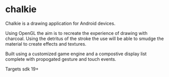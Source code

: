 chalkie
=======

Chalkie is a drawing application for Android devices.

Using OpenGL the aim is to recreate the experience of drawing with charcoal. Using the detritus of the stroke the use will be able to smudge the material to create effects and textures.

Built using a customized game engine and a compostive display list complete with propogated gesture and touch events.

Targets sdk 19+
